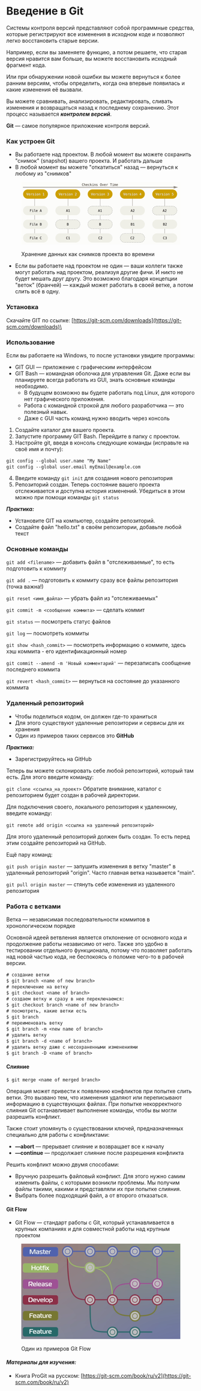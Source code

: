 # Введение в Git

Системы контроля версий представляют собой программные средства, которые регистрируют все изменения в исходном коде и позволяют легко восстановить старые версии.

Например, если вы заменяете функцию, а потом решаете, что старая версия нравится вам больше, вы можете восстановить исходный фрагмент кода.

Или при обнаружении новой ошибки вы можете вернуться к более ранним версиям, чтобы определить, когда она впервые появилась и какие изменения её вызвали.

Вы можете сравнивать, анализировать, редактировать, сливать изменения и возвращаться назад к последнему сохранению. Этот процесс называется _**контролем версий**_.

**Git** — самое популярное приложение контроля версий.

### Как устроен Git

* Вы работаете над проектом. В любой момент вы можете сохранить "снимок" (snapshot) вашего проекта. И работать дальше
* В любой момент вы можете "откатиться" назад — вернуться к любому из "снимков"

<figure><img src="../.gitbook/assets/image (7).png" alt=""><figcaption><p>Хранение данных как снимков проекта во времени</p></figcaption></figure>

* Если вы работаете над проектом не один — ваши коллеги также могут работать над проектом, реализуя другие фичи. И никто не будет мешать друг другу. Это возможно благодаря концепции "веток" (бранчей) — каждый может работать в своей ветке, а потом слить всё в одну.

### Установка

Скачайте GIT по ссылке: [https://git-scm.com/downloads](https://git-scm.com/downloads)\


### Использование

Если вы работаете на Windows, то после установки увидите программы:

* GIT GUI — приложение с графическим интерфейсом
* GIT Bash — командная оболочка для управления Git. Даже если вы планируете всегда работать из GUI, знать основные команды необходимо.&#x20;
  * В будущем возможно вы будете работать под Linux, для которого нет графического приложения.&#x20;
  * Работа с командной строкой для любого разработчика — это полезный навык.
  * Даже с GUI часть команд нужно вводить через консоль

1. Создайте каталог для вашего проекта.&#x20;
2. Запустите программу GIT Bash. Перейдите в папку с проектом.&#x20;
3. Настройте git, введя в консоль следующие команды (исправьте на своё имя и почту):&#x20;

```
git config --global user.name "My Name"
git config --global user.email myEmail@example.com
```

4. Введите команду `git init` для создания нового репозитория
5. Репозиторий создан. Теперь состояние вашего проекта отслеживается и доступна история изменений. Убедиться в этом можно при помощи команды `git status`

_**Практика:**_

* Установите GIT на компьютер, создайте репозиторий.&#x20;
* Создайте файл "hello.txt" в своём репозитории, добавьте любой текст

### Основные команды

`git add <filename>` — добавить файл в "отслеживаемые", то есть подготовить к коммиту

`git add .` — подготовить к коммиту сразу все файлы репозитория (точка важна!)

`git reset <имя_файла>` — убрать файл из "отслеживаемых"

`git commit -m <сообщение коммита>` — сделать коммит

`git status` — посмотреть статус файлов

`git log` — посмотреть коммиты

`git show <hash_commit>` — посмотреть информацию о коммите, здесь хэш коммита - его идентификационный номер

`git commit --amend -m 'Новый комментарий'` — перезаписать сообщение последнего коммита

`git revert <hash_commit>` — вернуться на состояние до указанного коммита

### Удаленный репозиторий

* Чтобы поделиться кодом, он должен где-то храниться
* Для этого существуют удаленные репозитории и сервисы для их хранения
* Один из примеров таких сервисов это **GitHub**

_**Практика:**_

* Зарегистрируйтесь на GitHub

Теперь вы можете склонировать себе любой репозиторий, который там есть. Для этого введите команду:&#x20;

`git clone <ссылка_на_проект>` Обратите внимание, каталог с репозиторием будет создан в рабочей директории.

Для подключения своего, локального репозитория к удаленному, введите команду:

`git remote add origin <ссылка на удаленный репозиторий>`

Для этого удаленный репозиторий должен быть создан. То есть перед этим создайте репозиторий на GitHub.

Ещё пару команд:

`git push origin master` — запушить изменения в ветку "master" в удаленный репозиторий "origin". Часто главная ветка называется "main".

`git pull origin master` — стянуть себе изменения из удаленного репозитория

### Работа с ветками

Ветка — независимая последовательности коммитов в хронологическом порядке

Основной идеей ветвления является отклонение от основного кода и продолжение работы независимо от него. Также это удобно в тестировании отдельного функционала, потому что позволяет работать над новой частью кода, не беспокоясь о поломке чего-то в рабочей версии.

```git
# создание ветки
$ git branch <name of new branch>
# переключение на ветку
$ git checkout <name of branch>
# создаем ветку и сразу в нее переключаемся:
$ git checkout branch <name of new branch> 
# посмотреть, какие ветки есть
$ git branch
# переименовать ветку
$ git branch -m <new name of branch>
# удалить ветку
$ git branch -d <name of branch>
# удалить ветку даже с несохраненными изменениями
$ git branch -D <name of branch>
```

#### Слияние

```git
$ git merge <name of merged branch>
```

Операция может привести к появлению конфликтов при попытке слить ветки. Это вызвано тем, что изменения удаляют или переписывают информацию в существующих файлах. При попытке некорректного слияния Git останавливает выполнение команды, чтобы вы могли разрешить конфликт.

Также стоит упомянуть о существовании ключей, предназначенных специально для работы с конфликтами:

* **—abort** — прерывает слияние и возвращает все к началу
* **—continue** — продолжает слияние после разрешения конфликта

Решить конфликт можно двумя способами:

* Вручную разрешить файловый конфликт. Для этого нужно самим изменить файлы, с которыми возникли проблемы. Мы получим файлы такими, какими и представляли их при попытке слияния.
* Выбрать более подходящий файл, а от второго отказаться.

#### Git Flow

* Git Flow — стандарт работы с Git, который устанавливается в крупных компаниях и для совместной работы над крупным проектом

<figure><img src="../.gitbook/assets/image (6).png" alt=""><figcaption><p>Один из примеров Git Flow</p></figcaption></figure>

#### _Материалы для изучения:_

* Книга ProGit на русском: [https://git-scm.com/book/ru/v2](https://git-scm.com/book/ru/v2)
